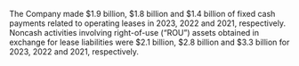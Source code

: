 The Company made $1.9 billion, $1.8 billion and $1.4 billion of fixed cash payments related to operating leases in 2023, 2022
and  2021,  respectively.  Noncash  activities  involving  right-of-use  (“ROU”)  assets  obtained  in  exchange  for  lease  liabilities  were
$2.1 billion, $2.8 billion and $3.3 billion for 2023, 2022 and 2021, respectively.
